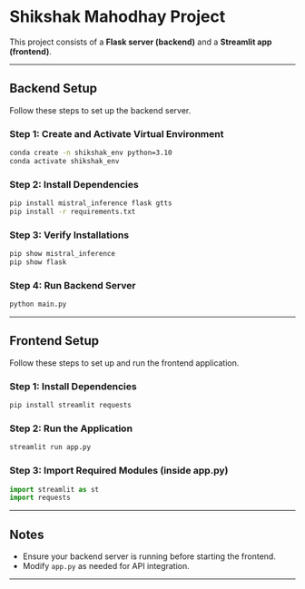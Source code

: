 # Shikshak Mahodhay Project

This project consists of a **Flask server (backend)** and a **Streamlit app (frontend)**.

---

## **Backend Setup**
Follow these steps to set up the backend server.

### **Step 1: Create and Activate Virtual Environment**
```bash
conda create -n shikshak_env python=3.10
conda activate shikshak_env
```

### **Step 2: Install Dependencies**
```bash
pip install mistral_inference flask gtts
pip install -r requirements.txt
```

### **Step 3: Verify Installations**
```bash
pip show mistral_inference
pip show flask
```

### **Step 4: Run Backend Server**
```bash
python main.py
```

---

## **Frontend Setup**
Follow these steps to set up and run the frontend application.

### **Step 1: Install Dependencies**
```bash
pip install streamlit requests
```

### **Step 2: Run the Application**
```bash
streamlit run app.py
```

### **Step 3: Import Required Modules (inside app.py)**
```python
import streamlit as st
import requests
```

---

## **Notes**
- Ensure your backend server is running before starting the frontend.
- Modify `app.py` as needed for API integration.

---
